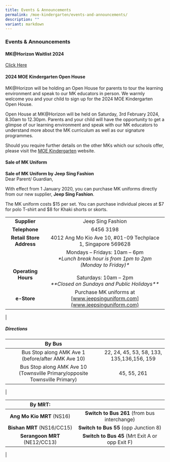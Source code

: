 ```yaml
---
title: Events & Announcements
permalink: /moe-kindergarten/events-and-announcements/
description: ""
variant: markdown
---
```

### **Events &amp; Announcements**
#### **MK@Horizon Waitlist 2024**
[Click Here ](https://go.gov.sg/horizonmkwaitlist)
#### **2024 MOE Kindergarten Open House**
MK@Horizon will be holding an Open House for parents to tour the learning environment and speak to our MK educators in person. We warmly welcome you and your child to sign up for the 2024 MOE Kindergarten 
Open House.

Open House at MK@Horizon will be held on Saturday, 3rd February 2024, 8.30am to 12.30pm. Parents and your child will have the opportunity to get a glimpse of our learning environment and speak with our MK educators to understand more about the MK curriculum as well as our signature programmes.

Should you require further details on the other MKs which our schools offer, please visit the [MOE Kindergarten](https://www.moe.gov.sg/preschool/moe-kindergarten)&nbsp;website.

#### **Sale of MK Uniform**
**Sale of MK Uniform by Jeep Sing Fashion**<br>
Dear Parent/ Guardian,

With effect from 1 January 2020, you can purchase MK uniforms directly from our new supplier,&nbsp;**Jeep Sing Fashion**.

The MK uniform costs $15 per set. You can purchase individual pieces at $7 for polo T-shirt and $8 for Khaki shorts or skorts.

|  |  |
|:---:|:---:|
| **Supplier** | Jeep Sing Fashion |
| **Telephone** | 6456 3198 |
| **Retail Store Address** | 4012 Ang Mo Kio Ave 10, #01-09 Techplace 1, Singapore 569628 |
| <br><br>**Operating Hours** | Mondays – Fridays: 10am – 6pm<br>_\*Lunch break hour is from 1pm to 2pm (Monday to Friday)\*_<br><br>Saturdays: 10am – 2pm<br>_\*\*Closed on Sundays and Public Holidays\*\*_|
| **e-Store** | Purchase MK uniforms at [www.jeepsinguniform.com](www.jeepsinguniform.com) | 
|

##### **Directions**

| By Bus |  |
|:---:|:---:|
| Bus Stop along AMK Ave 1 (before/after AMK Ave 10) | 22, 24, 45, 53, 58, 133, 135,136,156, 159 |
| Bus Stop along AMK Ave 10 (Townsville Primary/opposite Townsville Primary) | 45, 55, 261 |
|

| By MRT: | |
|:---:|:---:|
| **Ang Mo Kio MRT** (NS16) | **Switch to Bus 261** (from bus interchange) |
| **Bishan MRT** (NS16/CC15) | **Switch to Bus 55** (opp Junction 8) |
| **Serangoon MRT** (NE12/CC13) | **Switch to Bus 45** (Mrt Exit A or opp Exit F) |
|